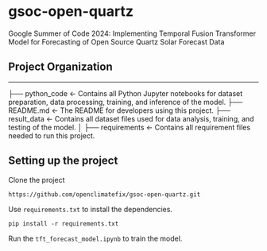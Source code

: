 # gsoc-open-quartz
Google Summer of Code 2024: Implementing Temporal Fusion Transformer Model for Forecasting of Open Source Quartz Solar Forecast Data

## Project Organization
------------
├── python_code        <- Contains all Python Jupyter notebooks for dataset preparation, data processing, training, and inference of the model.
├── README.md          <- The README for developers using this project.
├── result_data        <- Contains all dataset files used for data analysis, training, and testing of the model.
│
├── requirements       <- Contains all requirement files needed to run this project.


## Setting up the project

Clone the project
```
https://github.com/openclimatefix/gsoc-open-quartz.git
```
Use `requirements.txt` to install the dependencies.
```
pip install -r requirements.txt
```
Run the `tft_forecast_model.ipynb` to train the model.